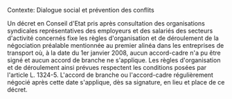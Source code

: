 Contexte: Dialogue social et prévention des conflits

Un décret en Conseil d'Etat pris après consultation des organisations syndicales représentatives des employeurs et des salariés des secteurs d'activité concernés fixe les règles d'organisation et de déroulement de la négociation préalable mentionnée au premier alinéa dans les entreprises de transport où, à la date du 1er janvier 2008, aucun accord-cadre n'a pu être signé et aucun accord de branche ne s'applique. Les règles d'organisation et de déroulement ainsi prévues respectent les conditions posées par l'article L. 1324-5. L'accord de branche ou l'accord-cadre régulièrement négocié après cette date s'applique, dès sa signature, en lieu et place de ce décret.